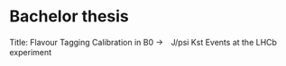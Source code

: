 # Bachelor thesis

Title: Flavour Tagging Calibration in B0 ->　J/psi Kst Events at the LHCb experiment 
